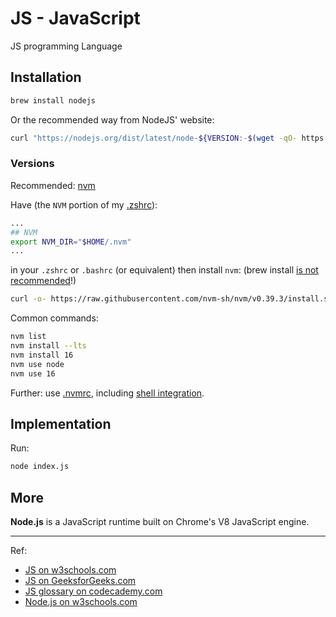 # JS - JavaScript

JS programming Language

## Installation

```bash
brew install nodejs
```

Or the recommended way from NodeJS' website:

```bash
curl "https://nodejs.org/dist/latest/node-${VERSION:-$(wget -qO- https://nodejs.org/dist/latest/ | sed -nE 's|.*>node-(.*)\.pkg</a>.*|\1|p')}.pkg" > "$HOME/Downloads/node-latest.pkg" && sudo installer -store -pkg "$HOME/Downloads/node-latest.pkg" -target "/"
```

### Versions

Recommended: [nvm](https://github.com/nvm-sh/nvm#intro)

Have (the `NVM` portion of my [.zshrc](https://github.com/NdagiStanley/dotfiles/blob/main/.zshrc)):

```sh
...
## NVM
export NVM_DIR="$HOME/.nvm"
...
```

in your `.zshrc` or `.bashrc` (or equivalent) then install `nvm`: (brew install [is not recommended](https://github.com/nvm-sh/nvm#important-notes)!)

```bash
curl -o- https://raw.githubusercontent.com/nvm-sh/nvm/v0.39.3/install.sh | bash
```

Common commands:

```bash
nvm list
nvm install --lts
nvm install 16
nvm use node
nvm use 16
```

Further: use [.nvmrc](https://github.com/nvm-sh/nvm#nvmrc), including [shell integration](https://github.com/nvm-sh/nvm#deeper-shell-integration).

## Implementation

Run:

```bash
node index.js
```

## More

**Node.js** is a JavaScript runtime built on Chrome's V8 JavaScript engine.

---
Ref:
- [JS on w3schools.com](https://www.w3schools.com/js/default.asp)
- [JS on GeeksforGeeks.com](https://www.geeksforgeeks.org/javascript-tutorial/)
- [JS glossary on codecademy.com](https://www.codecademy.com/articles/glossary-javascript)
- [Node.js on w3schools.com](https://www.w3schools.com/nodejs/default.asp)

